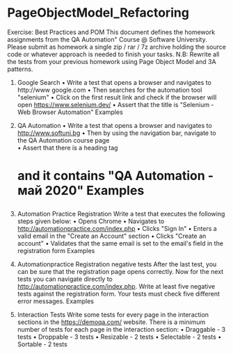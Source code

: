 # PageObjectModel_Refactoring
Exercise: Best Practices and POM
This document defines the homework assignments from the  QA Automation" Course @ Software University.
Please submit as homework a single zip / rar / 7z archive holding the source code or whatever approach is needed to finish your tasks. 
N.B: Rewrite all the tests from your previous homework using Page Object Model and 3A patterns.
1.	Google Search
•	Write a test that opens a browser and navigates to http://www google.com
•	Then searches for the automation tool "selenium"
•	Click on the first result link  and check if the browser will open https://www.selenium.dev/
•	Assert that the title is "Selenium - Web Browser Automation"
Examples
 

2.	QA Automation
•	Write a test that opens a browser and navigates to http://www.softuni.bg
•	Then by using the navigation bar, navigate to the QA Automation course page  
•	Assert that there is a heading tag <h1> and it contains "QA Automation - май 2020"
Examples
 

3.	Automation Practice Registration
Write a test that executes the following steps given below: 
•	Opens Chrome
•	Navigates to http://automationpractice.com/index.php
•	Clicks "Sign In"
•	Enters a valid email in the "Create an Account" section
•	Clicks "Create an account"
•	Validates that the same email is set to the email's field in the registration form
Examples
 
4.	Automationpractice Registration negative tests 
After the last test, you can be sure that the registration page opens correctly. Now for the next tests you can navigate directly to http://automationpractice.com/index.php. Write at least five negative tests against the registration form. Your tests must check five different error messages.
Examples
 
5.	Interaction Tests 
Write some tests for every page in the interaction sections in the https://demoqa.com/ website. There is a minimum number of tests for each page in the interaction section:
•	Draggable - 3 tests
•	Droppable - 3 tests
•	Resizable - 2 tests 
•	Selectable - 2 tests 
•	Sortable - 2 tests
